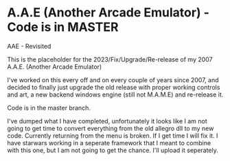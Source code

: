 # A.A.E (Another Arcade Emulator) - Code is in MASTER
AAE - Revisited

This is the placeholder for the 2023/Fix/Upgrade/Re-release of my 2007 A.A.E. (Another Arcade Emulator)

I've worked on this every off and on every couple of years since 2007, and decided to finally just upgrade the old release with proper working controls and art, a new backend windows engine (still not M.A.M.E) and re-release it. 

Code is in the master branch. 

I've dumped what I have completed, unfortunately it looks like I am not going to get time to convert everything from the old allegro dll to my new code. Currently returning from the menu is broken. If I get time I will fix it. I have starwars working in a seperate framework that I meant to combine with this one, but I am not going to get the chance. I'll upload it seperately. 

